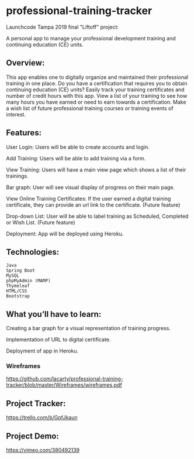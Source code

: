 # professional-training-tracker

Launchcode Tampa 2019 final "Liftoff" project:

A personal app to manage your professional development training and continuing education (CE) units. 


## Overview: 

This app enables one to digitally organize and maintained their professional training in one place.  Do you have a certification that requires you to obtain continuing education (CE) units?  Easily track your training certificates and number of credit hours with this app.  View a list of your training to see how many hours you have earned or need to earn towards a certification.  Make a wish list of future professional training courses or training events of interest.  


## Features: 

User Login: Users will be able to create accounts and login. 
    
Add Training: Users will be able to add training via a form.   

View Training: Users will have a main view page which shows a list of their trainings. 

Bar graph:  User will see visual display of progress on their main page.

View Online Training Certificates: If the user earned a digital training certificate, they can provide an url link to the certificate. (Future feature)

Drop-down List:  User will be able to label training as Scheduled, Completed or Wish List. (Future feature)

Deployment:  App will be deployed using Heroku.  

## Technologies: 

    Java
    Spring Boot
    MySQL
    phpMyAdmin (MAMP)
    Thymeleaf 
    HTML/CSS
    Bootstrap


## What you’ll have to learn: 

Creating a bar graph for a visual representation of training progress.

Implementation of URL to digital certificate.

Deployment of app in Heroku.


### Wireframes
https://github.com/lacarty/professional-training-tracker/blob/master/Wireframes/wireframes.pdf


## Project Tracker: 
https://trello.com/b/GpfJkaun


## Project Demo:
https://vimeo.com/380492139



